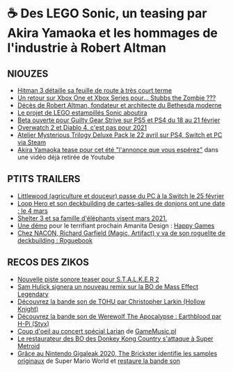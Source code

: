 # ☕ Des LEGO Sonic, un teasing par Akira Yamaoka et les hommages de l'industrie à Robert Altman

## NIOUZES

- [Hitman 3 détaille sa feuille de route à très court terme](https://www.vg247.com/2021/02/04/hitman-3-february-roadmap/)
- [Un retour sur Xbox One et Xbox Series pour... Stubbs the Zombie ???](https://www.vg247.com/2021/02/04/stubbs-zombie-rebel-without-pulse-xbox/)
- [Décès de Robert Altman, fondateur et architecte du Bethesda moderne](https://www.pcgamesn.com/zenimax-ceo-robert-altman)
- [Le projet de LEGO estampillés Sonic aboutira](https://www.polygon.com/2021/2/4/22266165/sonic-the-hedgehog-lego-ideas-set-sonic-mania-green-hill-zone)
- [Beta ouverte pour Guilty Gear Strive sur PS5 et PS4 du 18 au 21 février](https://www.gematsu.com/2021/02/guilty-gear-strive-ps5-and-ps4-open-beta-test-set-for-february-18-to-21)
- [Overwatch 2 et Diablo 4, c'est pas pour 2021](https://www.pcgamer.com/overwatch-2-and-diablo-4-wont-be-out-this-year-blizzard-says/)
- [Atelier Mysterious Trilogy Deluxe Pack le 22 avril sur PS4, Switch et PC via Steam](https://www.youtube.com/watch?v=5zOevKLuFic)
- [Akira Yamaoka tease pour cet été "l'annonce que vous espérez"](https://www.windowscentral.com/silent-hill-composer-akira-yamaoka-teases-new-project-be-revealed-later-2021) dans une vidéo déjà retirée de Youtube

## PTITS TRAILERS

- [Littlewood (agriculture et douceur) passe du PC à la Switch le 25 février](https://twitter.com/SeanYoungSG/status/1357426822481387523)
- [Loop Hero et son deckbuilding de cartes-salles de donjons ont une date : le 4 mars](https://www.youtube.com/watch?v=MsJwbsdxfPs)
- [Shelter 3 et sa famille d'éléphants visent mars 2021.](https://www.eurogamer.net/articles/2021-02-04-shelter-3-shows-off-its-baby-elephants-in-first-gameplay-trailer)
- [Une démo](https://store.steampowered.com/app/1206060/Happy_Game/) pour le terrifiant prochain Amanita Design : [Happy Games](https://www.youtube.com/watch?v=f3t2BsJDe7g)
- [Chez NACON, Richard Garfield (Magic, Artifact) y va de son roguelite de deckbuilding : Roguebook](https://www.youtube.com/watch?v=Q4GcZOrpRt4)

## RECOS DES ZIKOS

- [Nouvelle piste sonore teaser pour S.T.A.L.K.E.R 2](https://www.youtube.com/watch?v=tbbXDlDpyQQ)
- [Sam Hulick signera un nouveau remix sur la BO de Mass Effect Legendary](https://twitter.com/SamHulick/status/1356639109679300608)
- [Découvrez la bande son de TOHU par Christopher Larkin (Hollow Knight)](https://christopherlarkin.bandcamp.com/album/tohu-original-soundtrack)
- [Découvrez la bande son de Werewolf The Apocalypse : Earthblood par H-Pi (Styx)](https://werewolftheapocalypse.bandcamp.com/album/werewolf-the-apocalypse-earthblood)
- [Coup d'oeil au concert spécial Larian](https://www.youtube.com/watch?v=3duWZPJm-9s) de [GameMusic.pl](https://www.youtube.com/channel/UCyoZU1xU9gwWudnAmMMe-gg)
- [Le restaurateur des BO des Donkey Kong Country s'attaque à Super Metroid](https://www.youtube.com/watch?v=MpDZLR131fA)
- [Grâce au Nintendo Gigaleak 2020, The Brickster identifie les samples originaux](https://www.nintendolife.com/news/2021/02/random_dataminers_use_original_uncompressed_samples_to_restore_super_mario_worlds_soundtrack) de Super Mario World et [restaure la bande son](https://www.youtube.com/watch?v=ajYLHvFL0sU&list=PLD-vbw8Jmuyg3JYDxm1QPPj1mP3soOVEx)

